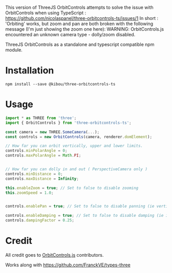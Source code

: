 This version of ThreeJS OrbitControls attempts to solve the issue with OrbitControls when using TypeScript : https://github.com/nicolaspanel/three-orbitcontrols-ts/issues/1
In short : 'Orbiting' works, but zoom and pan are both broken with the following message (I'm just showing the zoom one here):
WARNING: OrbitControls.js encountered an unknown camera type - dolly/zoom disabled.

ThreeJS OrbitControls as a standalone and typescript compatible npm module.

# Installation
```shell
npm install --save @kibou/three-orbitcontrols-ts
```

# Usage
```js
import * as THREE from 'three';
import { OrbitControls } from 'three-orbitcontrols-ts';

const camera = new THREE.SomeCamera(...);
const controls = new OrbitControls(camera, renderer.domElement);

// How far you can orbit vertically, upper and lower limits.
controls.minPolarAngle = 0;
controls.maxPolarAngle = Math.PI;


// How far you can dolly in and out ( PerspectiveCamera only )
controls.minDistance = 0;
controls.maxDistance = Infinity;

this.enableZoom = true; // Set to false to disable zooming
this.zoomSpeed = 1.0;


controls.enablePan = true; // Set to false to disable panning (ie vertical and horizontal translations)

controls.enableDamping = true; // Set to false to disable damping (ie inertia)
controls.dampingFactor = 0.25;
```

# Credit
All credit goes to [OrbitControls.js](https://github.com/mrdoob/three.js/blob/master/examples/js/controls/OrbitControls.js) contributors.

Works along with https://github.com/FranckVE/types-three
